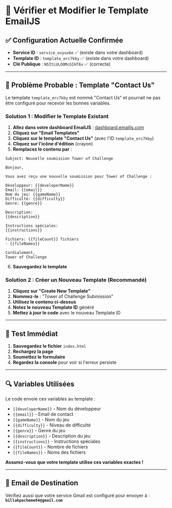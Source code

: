 # 🔧 Vérifier et Modifier le Template EmailJS

## ✅ Configuration Actuelle Confirmée
- **Service ID** : `service_ovyux6e` ✅ (existe dans votre dashboard)
- **Template ID** : `template_erc7kby` ✅ (existe dans votre dashboard)
- **Clé Publique** : `N5ItLULOOMcGIH76v` ✅ (correcte)

---

## 🎯 Problème Probable : Template "Contact Us"

Le template `template_erc7kby` est nommé "Contact Us" et pourrait ne pas être configuré pour recevoir les bonnes variables.

### **Solution 1 : Modifier le Template Existant**

1. **Allez dans votre dashboard EmailJS** : [dashboard.emailjs.com](https://dashboard.emailjs.com/)
2. **Cliquez sur "Email Templates"**
3. **Cliquez sur le template "Contact Us"** (avec l'ID `template_erc7kby`)
4. **Cliquez sur l'icône d'édition** (crayon)
5. **Remplacez le contenu par** :

```
Subject: Nouvelle soumission Tower of Challenge

Bonjour,

Vous avez reçu une nouvelle soumission pour Tower of Challenge :

Développeur: {{developerName}}
Email: {{email}}
Nom du jeu: {{gameName}}
Difficulté: {{difficulty}}
Genre: {{genre}}

Description:
{{description}}

Instructions spéciales:
{{instructions}}

Fichiers: {{fileCount}} fichiers
- {{fileNames}}

Cordialement,
Tower of Challenge
```

6. **Sauvegardez le template**

### **Solution 2 : Créer un Nouveau Template (Recommandé)**

1. **Cliquez sur "Create New Template"**
2. **Nommez-le** : "Tower of Challenge Submission"
3. **Utilisez le contenu ci-dessus**
4. **Notez le nouveau Template ID** généré
5. **Mettez à jour le code** avec le nouveau Template ID

---

## 🧪 Test Immédiat

1. **Sauvegardez le fichier** `index.html`
2. **Rechargez la page**
3. **Soumettez le formulaire**
4. **Regardez la console** pour voir si l'erreur persiste

---

## 🔍 Variables Utilisées

Le code envoie ces variables au template :
- `{{developerName}}` - Nom du développeur
- `{{email}}` - Email de contact
- `{{gameName}}` - Nom du jeu
- `{{difficulty}}` - Niveau de difficulté
- `{{genre}}` - Genre du jeu
- `{{description}}` - Description du jeu
- `{{instructions}}` - Instructions spéciales
- `{{fileCount}}` - Nombre de fichiers
- `{{fileNames}}` - Noms des fichiers

**Assurez-vous que votre template utilise ces variables exactes !**

---

## 📧 Email de Destination

Vérifiez aussi que votre service Gmail est configuré pour envoyer à :
**`billakpacheme84@gmail.com`**
